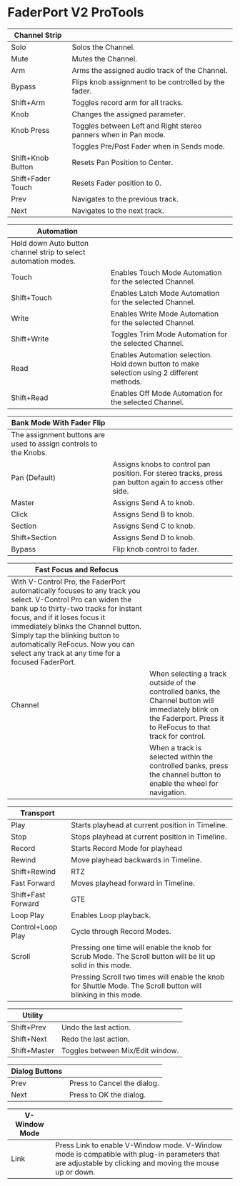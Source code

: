 # FaderPort V2 ProTools

| Channel Strip |  |
|---|---|
| Solo | Solos the Channel. |
| Mute | Mutes the Channel. |
| Arm | Arms the assigned audio track of the Channel. |
| Bypass | Flips knob assignment to be controlled by the fader. |
| Shift+Arm | Toggles record arm for all tracks. |
| Knob | Changes the assigned parameter. |
| Knob Press | Toggles between Left and Right stereo panners when in Pan mode. |
|  | Toggles Pre/Post Fader when in Sends mode. |
| Shift+Knob Button | Resets Pan Position to Center. |
| Shift+Fader Touch | Resets Fader position to 0. |
| Prev | Navigates to the previous track. |
| Next | Navigates to the next track. |

| Automation |  |
|---|---|
| Hold down Auto button channel strip to select automation modes. |  |
| Touch | Enables Touch Mode Automation for the selected Channel. |
| Shift+Touch | Enables Latch Mode Automation for the selected Channel. |
| Write | Enables Write Mode Automation for the selected Channel. |
| Shift+Write | Toggles Trim Mode Automation for the selected Channel. |
| Read | Enables Automation selection. Hold down button to make selection using 2 different methods. |
| Shift+Read | Enables Off Mode Automation for the selected Channel. |

| Bank Mode With Fader Flip |  |
|---|---|
| The assignment buttons are used to assign controls to the Knobs. |  |
| Pan (Default) | Assigns knobs to control pan position. For stereo tracks, press pan button again to access other side. |
| Master | Assigns Send A to knob. |
| Click | Assigns Send B to knob. |
| Section | Assigns Send C to knob. |
| Shift+Section | Assigns Send D to knob. |
| Bypass | Flip knob control to fader. |

| Fast Focus and Refocus |  |
|---|---|
| With V-Control Pro, the FaderPort automatically focuses to any track you select. V-Control Pro can widen the bank up to thirty-two tracks for instant focus, and if it loses focus it immediately blinks the Channel button. Simply tap the blinking button to automatically ReFocus. Now you can select any track at any time for a focused FaderPort. |  |
| Channel | When selecting a track outside of the controlled banks, the Channel button will immediately blink on the Faderport. Press it to ReFocus to that track for control. |
|  | When a track is selected within the controlled banks, press the channel button to enable the wheel for navigation. |

| Transport |  |
|---|---|
| Play | Starts playhead at current position in Timeline. |
| Stop | Stops playhead at current position in Timeline. |
| Record | Starts Record Mode for playhead |
| Rewind | Move playhead backwards in Timeline. |
| Shift+Rewind | RTZ |
| Fast Forward | Moves playhead forward in Timeline. |
| Shift+Fast Forward | GTE |
| Loop Play | Enables Loop playback. |
| Control+Loop Play | Cycle through Record Modes. |
| Scroll | Pressing one time will enable the knob for Scrub Mode. The Scroll button will be lit up solid in this mode. |
|  | Pressing Scroll two times will enable the knob for Shuttle Mode. The Scroll button will blinking in this mode. |

| Utility |  |
|---|---|
| Shift+Prev | Undo the last action. |
| Shift+Next | Redo the last action. |
| Shift+Master | Toggles between Mix/Edit window. |

| Dialog Buttons |  |
|---|---|
| Prev | Press to Cancel the dialog. |
| Next | Press to OK the dialog. |

| V-Window Mode |  |
|---|---|
| Link | Press Link to enable V-Window mode. V-Window mode is compatible with plug-in parameters that are adjustable by clicking and moving the mouse up or down. |